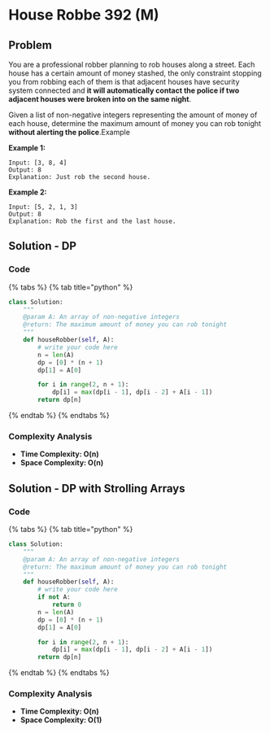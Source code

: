 # House Robbe 392 \(M\)

## Problem

You are a professional robber planning to rob houses along a street. Each house has a certain amount of money stashed, the only constraint stopping you from robbing each of them is that adjacent houses have security system connected and **it will automatically contact the police if two adjacent houses were broken into on the same night**.

Given a list of non-negative integers representing the amount of money of each house, determine the maximum amount of money you can rob tonight **without alerting the police**.Example

**Example 1:**

```text
Input: [3, 8, 4]
Output: 8
Explanation: Just rob the second house.
```

**Example 2:**

```text
Input: [5, 2, 1, 3]
Output: 8
Explanation: Rob the first and the last house.
```

## Solution - DP

### Code

{% tabs %}
{% tab title="python" %}
```python
class Solution:
    """
    @param A: An array of non-negative integers
    @return: The maximum amount of money you can rob tonight
    """
    def houseRobber(self, A):
        # write your code here
        n = len(A)
        dp = [0] * (n + 1)
        dp[1] = A[0]

        for i in range(2, n + 1):
            dp[i] = max(dp[i - 1], dp[i - 2] + A[i - 1])
        return dp[n]
```
{% endtab %}
{% endtabs %}

### Complexity Analysis

* **Time Complexity: O\(n\)**
* **Space Complexity: O\(n\)**

## Solution - DP with Strolling Arrays

### Code

{% tabs %}
{% tab title="python" %}
```python
class Solution:
    """
    @param A: An array of non-negative integers
    @return: The maximum amount of money you can rob tonight
    """
    def houseRobber(self, A):
        # write your code here
        if not A:
            return 0
        n = len(A)
        dp = [0] * (n + 1)
        dp[1] = A[0]

        for i in range(2, n + 1):
            dp[i] = max(dp[i - 1], dp[i - 2] + A[i - 1])
        return dp[n]
```
{% endtab %}
{% endtabs %}

### Complexity Analysis

* **Time Complexity: O\(n\)**
* **Space Complexity: O\(1\)**

